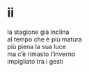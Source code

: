 # ii

la stagione già inclina  
al tempo che è più matura  
più piena la sua luce  
ma c’è rimasto l’inverno  
impigliato tra i gesti
